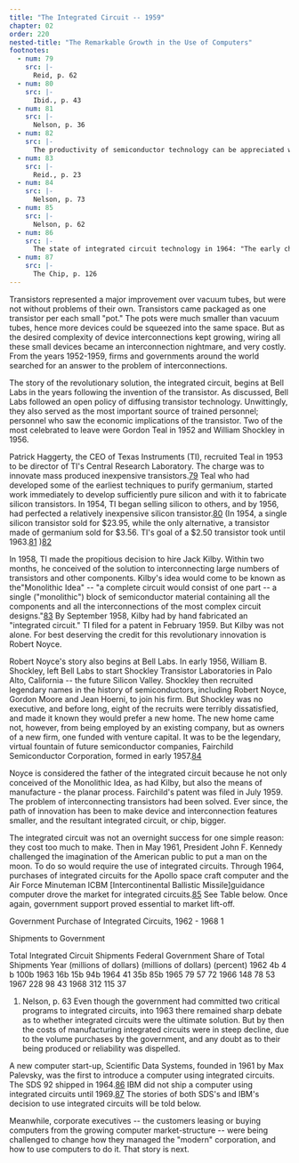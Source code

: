 ```yaml
---
title: "The Integrated Circuit -- 1959"
chapter: 02
order: 220
nested-title: "The Remarkable Growth in the Use of Computers"
footnotes:
  - num: 79
    src: |-
      Reid, p. 62
  - num: 80
    src: |-
      Ibid., p. 43
  - num: 81
    src: |-
      Nelson, p. 36
  - num: 82
    src: |-
      The productivity of semiconductor technology can be appreciated when 40 years later, one million transistor microprocessor chips were selling for around $1,000 -- not $23 million!
  - num: 83
    src: |-
      Reid., p. 23
  - num: 84
    src: |-
      Nelson, p. 73
  - num: 85
    src: |-
      Nelson, p. 62
  - num: 86
    src: |-
      The state of integrated circuit technology in 1964: "The early chips packed half a dozen or so active elements in an area half an inch square." Business Week, Jan 1970, p.71
  - num: 87
    src: |-
      The Chip, p. 126
---
```


Transistors represented a major improvement over vacuum tubes, but were not without problems of their own. Transistors came packaged as one transistor per each small "pot." The pots were much smaller than vacuum tubes, hence more devices could be squeezed into the same space. But as the desired complexity of device interconnections kept growing, wiring all these small devices became an interconnection nightmare, and very costly. From the years 1952-1959, firms and governments around the world searched for an answer to the problem of interconnections.

The story of the revolutionary solution, the integrated circuit, begins at Bell Labs in the years following the invention of the transistor. As discussed, Bell Labs followed an open policy of diffusing transistor technology. Unwittingly, they also served as the most important source of trained personnel; personnel who saw the economic implications of the transistor. Two of the most celebrated to leave were Gordon Teal in 1952 and William Shockley in 1956.

Patrick Haggerty, the CEO of Texas Instruments (TI), recruited Teal in 1953 to be director of TI's Central Research Laboratory. The charge was to innovate mass produced inexpensive transistors.<a name="fnloc79" href="#fn79">79</a> Teal who had developed some of the earliest techniques to purify germanium, started work immediately to develop sufficiently pure silicon and with it to fabricate silicon transistors. In 1954, TI began selling silicon to others, and by 1956, had perfected a relatively inexpensive silicon transistor.<a name="fnloc80" href="#fn80">80</a> (In 1954, a single silicon transistor sold for $23.95, while the only alternative, a transistor made of germanium sold for $3.56. TI's goal of a $2.50 transistor took until 1963.<a name="fnloc81" href="#fn81">81</a> )<a name="fnloc82" href="#fn82">82</a> 

In 1958, TI made the propitious decision to hire Jack Kilby. Within two months, he conceived of the solution to interconnecting large numbers of transistors and other components. Kilby's idea would come to be known as the"Monolithic Idea" -- "a complete circuit would consist of one part -- a single ("monolithic") block of semiconductor material containing all the components and all the interconnections of the most complex circuit designs."<a name="fnloc83" href="#fn83">83</a> By September 1958, Kilby had by hand fabricated an "integrated circuit." TI filed for a patent in February 1959. But Kilby was not alone. For best deserving the credit for this revolutionary innovation is Robert Noyce.

Robert Noyce's story also begins at Bell Labs. In early 1956, William B. Shockley, left Bell Labs to start Shockley Transistor Laboratories in Palo Alto, California -- the future Silicon Valley. Shockley then recruited legendary names in the history of semiconductors, including Robert Noyce, Gordon Moore and Jean Hoerni, to join his firm. But Shockley was no executive, and before long, eight of the recruits were terribly dissatisfied, and made it known they would prefer a new home. The new home came not, however, from being employed by an existing company, but as owners of a new firm, one funded with venture capital. It was to be the legendary, virtual fountain of future semiconductor companies, Fairchild Semiconductor Corporation, formed in early 1957.<a name="fnloc84" href="#fn84">84</a> 

Noyce is considered the father of the integrated circuit because he not only conceived of the Monolithic Idea, as had Kilby, but also the means of manufacture - the planar process. Fairchild's patent was filed in July 1959. The problem of interconnecting transistors had been solved. Ever since, the path of innovation has been to make device and interconnection features smaller, and the resultant integrated circuit, or chip, bigger.

The integrated circuit was not an overnight success for one simple reason: they cost too much to make. Then in May 1961, President John F. Kennedy challenged the imagination of the American public to put a man on the moon. To do so would require the use of integrated circuits. Through 1964, purchases of integrated circuits for the Apollo space craft computer and the Air Force Minuteman ICBM [Intercontinental Ballistic Missile]guidance computer drove the market for integrated circuits.<a name="fnloc85" href="#fn85">85</a> See Table below. Once again, government support proved essential to market lift-off.

Government Purchase of Integrated Circuits, 1962 - 1968 1



Shipments to
Government

Total Integrated Circuit Shipments
Federal Government
Share of Total Shipments
Year
(millions of dollars)
(millions of dollars)
(percent)
1962
4b
4 b
100b
1963
16b
15b
94b
1964
41
35b
85b
1965
79
57
72
1966
148
78
53
1967
228
98
43
1968
312
115
37

1. Nelson, p. 63
Even though the government had committed two critical programs to integrated circuits, into 1963 there remained sharp debate as to whether integrated circuits were the ultimate solution. But by then the costs of manufacturing integrated circuits were in steep decline, due to the volume purchases by the government, and any doubt as to their being produced or reliability was dispelled.

A new computer start-up, Scientific Data Systems, founded in 1961 by Max Palevsky, was the first to introduce a computer using integrated circuits. The SDS 92 shipped in 1964.<a name="fnloc86" href="#fn86">86</a> IBM did not ship a computer using integrated circuits until 1969.<a name="fnloc87" href="#fn87">87</a> The stories of both SDS's and IBM's decision to use integrated circuits will be told below.

Meanwhile, corporate executives -- the customers leasing or buying computers from the growing computer market-structure -- were being challenged to change how they managed the "modern" corporation, and how to use computers to do it. That story is next.

